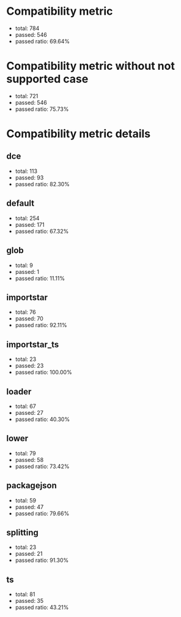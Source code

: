 # Compatibility metric
- total: 784
- passed: 546
- passed ratio: 69.64%
# Compatibility metric without not supported case
- total: 721
- passed: 546
- passed ratio: 75.73%
# Compatibility metric details
## dce
- total: 113
- passed: 93
- passed ratio: 82.30%
## default
- total: 254
- passed: 171
- passed ratio: 67.32%
## glob
- total: 9
- passed: 1
- passed ratio: 11.11%
## importstar
- total: 76
- passed: 70
- passed ratio: 92.11%
## importstar_ts
- total: 23
- passed: 23
- passed ratio: 100.00%
## loader
- total: 67
- passed: 27
- passed ratio: 40.30%
## lower
- total: 79
- passed: 58
- passed ratio: 73.42%
## packagejson
- total: 59
- passed: 47
- passed ratio: 79.66%
## splitting
- total: 23
- passed: 21
- passed ratio: 91.30%
## ts
- total: 81
- passed: 35
- passed ratio: 43.21%
